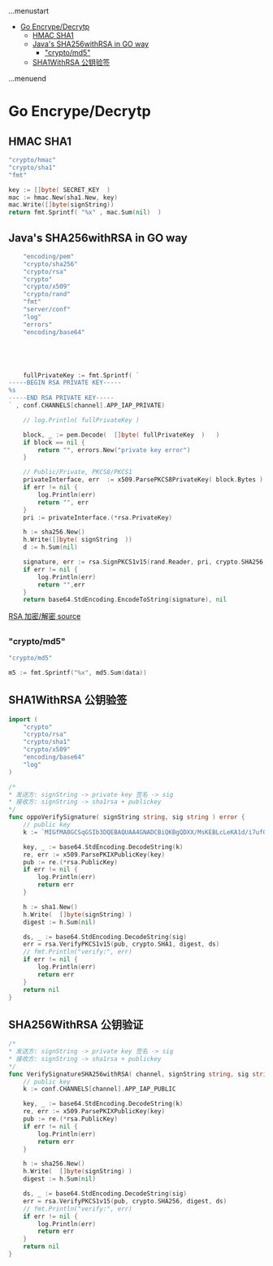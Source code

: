 ...menustart

- [Go Encrype/Decrytp](#a11036bc4335f8906456a2d883026810)
    - [HMAC SHA1](#37974fcc45ff56bd96019b499affde1b)
    - [Java's SHA256withRSA in GO way](#2aab9f8f7b040df1b0b94142b2d0a157)
        - ["crypto/md5"](#e825ff9cfb339d337f0bd935d0df0a14)
    - [SHA1WithRSA 公钥验签](#445d8588e7c1da8fc65aa336369ad632)

...menuend


<h2 id="a11036bc4335f8906456a2d883026810"></h2>


# Go Encrype/Decrytp

<h2 id="37974fcc45ff56bd96019b499affde1b"></h2>


## HMAC SHA1

```go
"crypto/hmac"
"crypto/sha1"
"fmt"

key := []byte( SECRET_KEY  )
mac := hmac.New(sha1.New, key)
mac.Write([]byte(signString))
return fmt.Sprintf( "%x" , mac.Sum(nil)  )
```


<h2 id="2aab9f8f7b040df1b0b94142b2d0a157"></h2>


## Java's SHA256withRSA in GO way

```go
    "encoding/pem"
    "crypto/sha256"
    "crypto/rsa"
    "crypto"
    "crypto/x509"
    "crypto/rand"
    "fmt"
    "server/conf"
    "log"
    "errors"
    "encoding/base64"





    fullPrivateKey := fmt.Sprintf( `
-----BEGIN RSA PRIVATE KEY-----
%s
-----END RSA PRIVATE KEY-----
` , conf.CHANNELS[channel].APP_IAP_PRIVATE)

    // log.Println( fullPrivateKey )

    block, _ := pem.Decode(  []byte( fullPrivateKey  )   )
    if block == nil {
        return "", errors.New("private key error")
    }

    // Public/Private, PKCS8/PKCS1
    privateInterface, err  := x509.ParsePKCS8PrivateKey( block.Bytes )
    if err != nil {
        log.Println(err)
        return "", err
    }
    pri := privateInterface.(*rsa.PrivateKey)

    h := sha256.New()
    h.Write([]byte( signString  ))
    d := h.Sum(nil)

    signature, err := rsa.SignPKCS1v15(rand.Reader, pri, crypto.SHA256, d)
    if err != nil {
        log.Println(err)
        return "",err
    }
    return base64.StdEncoding.EncodeToString(signature), nil
```

[RSA 加密/解密 source](https://github.com/polaris1119/myblog_article_code/blob/master/rsa/rsa.go)


<h2 id="e825ff9cfb339d337f0bd935d0df0a14"></h2>


### "crypto/md5"

```go
"crypto/md5"

m5 := fmt.Sprintf("%x", md5.Sum(data))
```

<h2 id="445d8588e7c1da8fc65aa336369ad632"></h2>


## SHA1WithRSA 公钥验签

```go
import (
	"crypto"
	"crypto/rsa"
	"crypto/sha1"
	"crypto/x509"
	"encoding/base64"
	"log"
)

/*
* 发送方: signString -> private key 签名 -> sig
* 接收方: signString -> sha1rsa + publickey 
*/
func oppoVerifySignature( signString string, sig string ) error {
    // public key
    k := `MIGfMA0GCSqGSIb3DQEBAQUAA4GNADCBiQKBgQDXX/MsKEBLcLeKA1d/i7ufG1qsqS97xFkIRSeX3TwmHic843AfVrzoh2pZUeOvK9ZLZQpHSM7DoHMYDGD1273+FvZXYpf5LiFtecfxko/Cku16zy6WAeCYVFjjlveBhwPmPCIk+qDRYeiIW05QE2XK+CuDnJ7sxxXIJSSgD3Jo5wIDAQAB`

    key, _ := base64.StdEncoding.DecodeString(k)
    re, err := x509.ParsePKIXPublicKey(key)
    pub := re.(*rsa.PublicKey)
    if err != nil {
        log.Println(err)
        return err
    }

    h := sha1.New()
    h.Write(  []byte(signString) )
    digest := h.Sum(nil)

    ds, _ := base64.StdEncoding.DecodeString(sig)
    err = rsa.VerifyPKCS1v15(pub, crypto.SHA1, digest, ds)
    // fmt.Println("verify:", err)
    if err != nil {
        log.Println(err)
        return err
    }
    return nil
}
```

## SHA256WithRSA 公钥验证

```go
/*
* 发送方: signString -> private key 签名 -> sig
* 接收方: signString -> sha1rsa + publickey 
*/
func VerifySignatureSHA256withRSA( channel, signString string, sig string ) error {
    // public key
    k := conf.CHANNELS[channel].APP_IAP_PUBLIC

    key, _ := base64.StdEncoding.DecodeString(k)
    re, err := x509.ParsePKIXPublicKey(key)
    pub := re.(*rsa.PublicKey)
    if err != nil {
        log.Println(err)
        return err
    }

    h := sha256.New()
    h.Write(  []byte(signString) )
    digest := h.Sum(nil)

    ds, _ := base64.StdEncoding.DecodeString(sig)
    err = rsa.VerifyPKCS1v15(pub, crypto.SHA256, digest, ds)
    // fmt.Println("verify:", err)
    if err != nil {
        log.Println(err)
        return err
    }
    return nil
}
```

